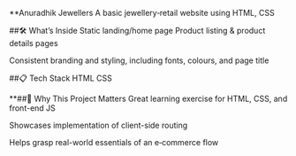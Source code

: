 **Anuradhik Jewellers 
A basic jewellery‑retail website using HTML, CSS

##🛠️ What’s Inside
Static landing/home page
Product listing & product details pages

Consistent branding and styling, including fonts, colours, and page title

##📋 Tech Stack
HTML
CSS

**##🧠 Why This Project Matters
Great learning exercise for HTML, CSS, and front-end JS

Showcases implementation of client-side routing

Helps grasp real-world essentials of an e‑commerce flow
